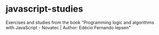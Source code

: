 # javascript-studies
Exercises and studies from the book "Programming logic and algorithms with JavaScript - Novatec | Author: Edécio Fernando Iepsen"
